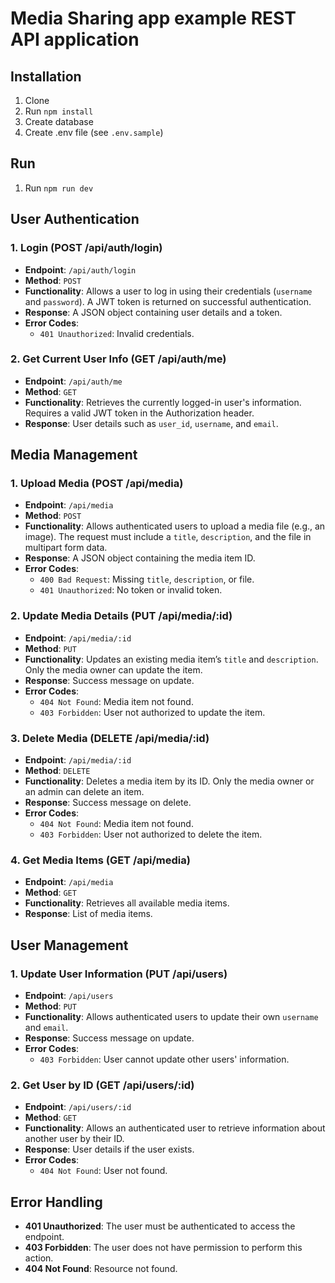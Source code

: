 # Media Sharing app example REST API application

## Installation

1. Clone
2. Run `npm install`
3. Create database
4. Create .env file (see `.env.sample`)

## Run

1. Run `npm run dev`


## User Authentication

### 1. Login (POST /api/auth/login)
- **Endpoint**: `/api/auth/login`
- **Method**: `POST`
- **Functionality**: Allows a user to log in using their credentials (`username` and `password`). A JWT token is returned on successful authentication.
- **Response**: A JSON object containing user details and a token.
- **Error Codes**:
  - `401 Unauthorized`: Invalid credentials.

### 2. Get Current User Info (GET /api/auth/me)
- **Endpoint**: `/api/auth/me`
- **Method**: `GET`
- **Functionality**: Retrieves the currently logged-in user's information. Requires a valid JWT token in the Authorization header.
- **Response**: User details such as `user_id`, `username`, and `email`.

## Media Management

### 1. Upload Media (POST /api/media)
- **Endpoint**: `/api/media`
- **Method**: `POST`
- **Functionality**: Allows authenticated users to upload a media file (e.g., an image). The request must include a `title`, `description`, and the file in multipart form data.
- **Response**: A JSON object containing the media item ID.
- **Error Codes**:
  - `400 Bad Request`: Missing `title`, `description`, or file.
  - `401 Unauthorized`: No token or invalid token.

### 2. Update Media Details (PUT /api/media/:id)
- **Endpoint**: `/api/media/:id`
- **Method**: `PUT`
- **Functionality**: Updates an existing media item’s `title` and `description`. Only the media owner can update the item.
- **Response**: Success message on update.
- **Error Codes**:
  - `404 Not Found`: Media item not found.
  - `403 Forbidden`: User not authorized to update the item.

### 3. Delete Media (DELETE /api/media/:id)
- **Endpoint**: `/api/media/:id`
- **Method**: `DELETE`
- **Functionality**: Deletes a media item by its ID. Only the media owner or an admin can delete an item.
- **Response**: Success message on delete.
- **Error Codes**:
  - `404 Not Found`: Media item not found.
  - `403 Forbidden`: User not authorized to delete the item.

### 4. Get Media Items (GET /api/media)
- **Endpoint**: `/api/media`
- **Method**: `GET`
- **Functionality**: Retrieves all available media items.
- **Response**: List of media items.

## User Management

### 1. Update User Information (PUT /api/users)
- **Endpoint**: `/api/users`
- **Method**: `PUT`
- **Functionality**: Allows authenticated users to update their own `username` and `email`.
- **Response**: Success message on update.
- **Error Codes**:
  - `403 Forbidden`: User cannot update other users' information.

### 2. Get User by ID (GET /api/users/:id)
- **Endpoint**: `/api/users/:id`
- **Method**: `GET`
- **Functionality**: Allows an authenticated user to retrieve information about another user by their ID.
- **Response**: User details if the user exists.
- **Error Codes**:
  - `404 Not Found`: User not found.

## Error Handling
- **401 Unauthorized**: The user must be authenticated to access the endpoint.
- **403 Forbidden**: The user does not have permission to perform this action.
- **404 Not Found**: Resource not found.



